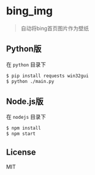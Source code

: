 # bing_img

> 自动将bing首页图片作为壁纸

## Python版

在 `python` 目录下

```bash
$ pip install requests win32gui
$ python ./main.py
```

## Node.js版

在 `nodejs` 目录下

```bash
$ npm install
$ npm start
```

## License

MIT
